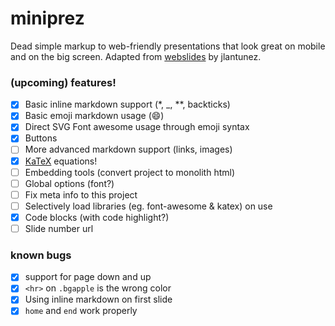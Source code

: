 # miniprez

Dead simple markup to web-friendly presentations that look great on mobile and on the big screen. Adapted from [webslides](https://github.com/jlantunez/webslides) by jlantunez.

### (upcoming) features!

+ [x] Basic inline markdown support (*, _, **, backticks)
+ [x] Basic emoji markdown usage (:smile:)
+ [x] Direct SVG Font awesome usage through emoji syntax
+ [x] Buttons
+ [ ] More advanced markdown support (links, images)
+ [x] [KaTeX](https://github.com/Khan/KaTeX) equations!
+ [ ] Embedding tools (convert project to monolith html)
+ [ ] Global options (font?)
+ [ ] Fix meta info to this project
+ [ ] Selectively load libraries (eg. font-awesome & katex) on use
+ [x] Code blocks (with code highlight?)
+ [ ] Slide number url

### known bugs

+ [x] support for page down and up
+ [x] `<hr>` on `.bgapple` is the wrong color
+ [x] Using inline markdown on first slide
+ [x] `home` and `end` work properly